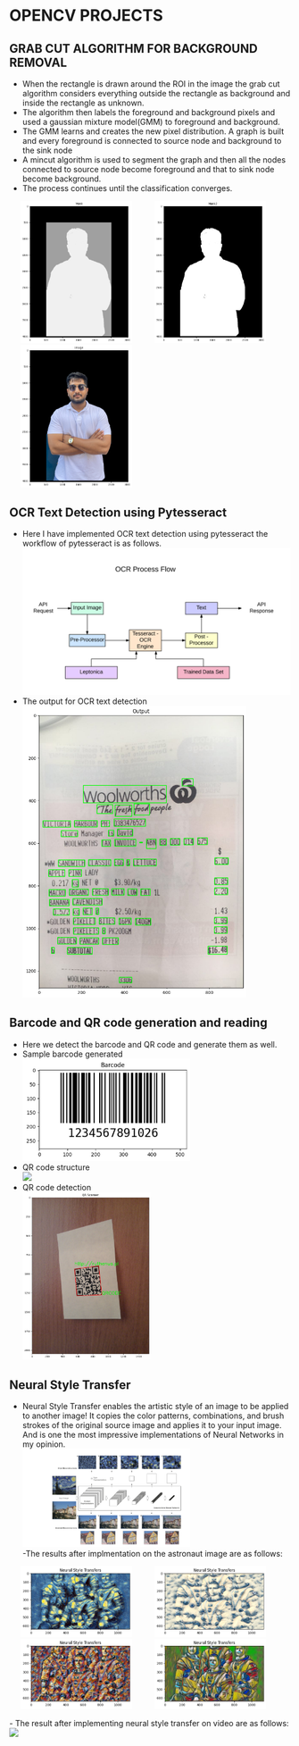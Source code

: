 # OPENCV PROJECTS


## GRAB CUT ALGORITHM FOR BACKGROUND REMOVAL

- When the rectangle is drawn around the ROI in the image the grab cut algorithm considers everything outside the rectangle as background and inside the rectangle as unknown.<br/>
- The algorithm then labels the foreground and background pixels and used a gaussian  mixture model(GMM) to foreground and background.<br/>
- The GMM learns and creates the new pixel distribution. A graph is built and every foreground is connected to source node and background to the sink node<br/>
- A mincut algorithm is used to segment the graph and then all the nodes connected to source node become foreground and that to sink node become background.<br/>
- The process continues until the classification converges.<br/> 
<p float = "left">
<img src = "https://github.com/Ykulkarni-ops/opencv_projects/blob/main/Background_removal_grabcut_algo/images/mask.jpg" width = 200 title ="Mask" hspace="20" /><img src = "https://github.com/Ykulkarni-ops/opencv_projects/blob/main/Background_removal_grabcut_algo/images/mask2.jpg" width = 200 title = "Mask2" hspace="20" /><img src = "https://github.com/Ykulkarni-ops/opencv_projects/blob/main/Background_removal_grabcut_algo/images/finalimage.jpg" width = 200 title= "final" hspace="20" />
</p>


## OCR Text Detection using Pytesseract

- Here I have implemented OCR text detection using pytesseract the workflow of pytesseract is as follows.<br/>
<img src = "https://github.com/Ykulkarni-ops/opencv_projects/blob/main/OCR_text_detection/images/workflow.png"><br/>
- The output for OCR text detection<br/>
<img src = "https://github.com/Ykulkarni-ops/opencv_projects/blob/main/OCR_text_detection/images/output.png" width = 400 title = "OCR image"><br/>


## Barcode and QR code generation and reading

- Here we detect the barcode and QR code and generate them as well.<br/>
- Sample barcode generated<br/>
<img src = "https://github.com/Ykulkarni-ops/opencv_projects/blob/main/barcode_QR_generation_reading/images/output1.png" width = 300><br/>
- QR code structure<br/>
<img src = "https://upload.wikimedia.org/wikipedia/commons/thumb/1/1d/QR_Code_Structure_Example_3.svg/800px-QR_Code_Structure_Example_3.svg.png" width = 300><br/>
- QR code detection<br/>
<img src = "https://github.com/Ykulkarni-ops/opencv_projects/blob/main/barcode_QR_generation_reading/images/output.png" witdh = 200 height = 300><br/>


## Neural Style Transfer

- Neural Style Transfer enables the artistic style of an image to be applied to another image! It copies the color patterns, combinations, and brush strokes of the original source image and applies it to your input image. And is one the most impressive implementations of Neural Networks in my opinion.<br/>
<img src ="https://github.com/Ykulkarni-ops/opencv_projects/blob/main/Neural_style_transfer/output/workflow.png" width = 300><br/>
-The results after implmentation on the astronaut image are as follows:<br/>
<p float = "left">
<img src = "https://github.com/Ykulkarni-ops/opencv_projects/blob/main/Neural_style_transfer/output/starry_night.png" width = 200 title ="Mask" hspace="20" /><img src = "https://github.com/Ykulkarni-ops/opencv_projects/blob/main/Neural_style_transfer/output/wave.png" width = 200 title = "Mask2" hspace="20" /><img src = "https://github.com/Ykulkarni-ops/opencv_projects/blob/main/Neural_style_transfer/output/composition.png" width = 200 title= "final" hspace="20" /><img src = "https://github.com/Ykulkarni-ops/opencv_projects/blob/main/Neural_style_transfer/output/mosaic.png" width = 200 title= "final" hspace="20" />
</p>
- The result after implementing neural style transfer on video are as follows:<br/>
<img src ="https://github.com/Ykulkarni-ops/opencv_projects/blob/main/Neural_style_transfer/output/video.gif" width = 300><br/>
